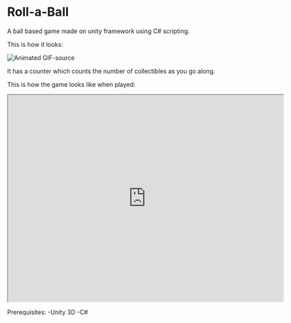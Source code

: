 # Roll-a-Ball
A ball based game made on unity framework using C# scripting.

This is how it looks:



















![Animated GIF-source](https://user-images.githubusercontent.com/71712297/119275214-6347c780-bc31-11eb-96d8-e08b77757a52.gif)





























It has a counter which counts the number of collectibles as you go along. 

This is how the game looks like when played:
<iframe src="https://drive.google.com/file/d/1rwknCJn5MZkLaFE6k-QjSEYzBPZdRvzk/preview" width="640" height="480"></iframe>

Prerequisites:
-Unity 3D
-C#
